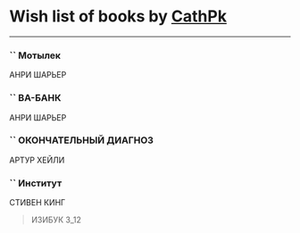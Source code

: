 # Wish list of books by [CathPk](http://vk.com/id236585396)
---

### `` Мотылек
АНРИ ШАРЬЕР

### `` ВА-БАНК
АНРИ ШАРЬЕР

### `` ОКОНЧАТЕЛЬНЫЙ ДИАГНОЗ
АРТУР ХЕЙЛИ

### `` Институт
СТИВЕН КИНГ
> ИЗИБУК 3_12

